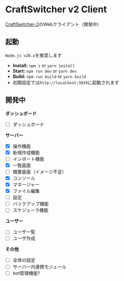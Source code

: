# CraftSwitcher v2 Client
[CraftSwitcher-2](https://github.com/Necnion8/CraftSwitcher-2)のWebクライアント（開発中）

## 起動
`Node.js v20.x`を推奨します

- **Install:** `npm i` or `yarn install`
- **Start:** `npm run dev` or `yarn dev`
- **Build:** `npm run build` or `yarn build`
- 初期設定では`http://localhost:3039`に起動されます

## 開発中
**ダッシュボード**
- [ ] ダッシュボード

**サーバー**
- [x] 操作機能
- [x] 新規作成機能
- [ ] インポート機能
- [x] 一覧画面
- [ ] 概要画面（イメージ不足）
- [x] コンソール
- [x] マネージャー
- [x] ファイル編集
- [ ] 設定
- [ ] バックアップ機能
- [ ] スケジューラ機能

**ユーザー**
- [ ] ユーザ一覧
- [ ] ユーザ作成

**その他**
- [ ] 全体の設定
- [ ] サーバー内連携モジュール
- [ ] bot管理機能?
